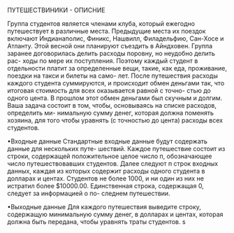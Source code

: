ПУТЕШЕСТВИНИКИ - ОПИСНИЕ 

Группа студентов является членами клуба, который ежегодно путешествует 
в различные места. Предыдущие места их поездок включают Индианаполис, 
Финикс, Нашвилл, Филадельфию, Сан-Хосе и Атланту. Этой весной они планируют 
съездить в Айндховен. 
Группа заранее договорилась делить расходы поровну, но неудобно делить рас- 
ходы по мере их поступления. Поэтому каждый студент в отдельности платит за 
определенные вещи, такие, как еда, проживание, поездки на такси и билеты на само- 
лет. После путешествия расходы каждого студента суммируются, и происходит 
обмен деньгами так, что итоговая стоимость для всех оказывается равной с точно- 
стью до одного цента. В прошлом этот обмен деньгами был скучным и долгим. 
Ваша задача состоит в том, чтобы, основываясь на списке расходов, определить ми- 
нимальную сумму денег, которая должна поменять хозяина, для того чтобы уравнять 
(с точностью до цента) расходы всех студентов. 

•Входные данные 
Стандартные входные данные будут содержать данные для нескольких путе- 
шествий. Каждое путешествие состоит из строки, содержащей положительное 
целое число п, обозначающее число путешествовавших студентов. Далее следуют 
п строк входных данных, каждая из которых содержит расходы одного студента 
в долларах и центах. Студентов не более 1000, и ни один из них не истратил более 
$10000.00. Единственная строка, содержащая 0, следует за информацией о по- 
следнем путешествии. 

•Выходные данные 
Для каждого путешествия выведите строку, содержащую минимальную сумму 
денег, в долларах и центах, которая должна быть передана, чтобы уравнять траты 
студентов. 
s